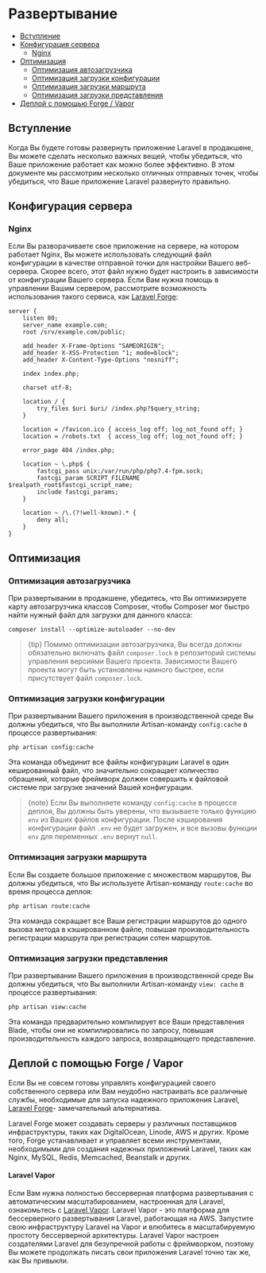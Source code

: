 # Развертывание

- [Вступление](#introduction)
- [Конфигурация сервера](#server-configuration)
    - [Nginx](#nginx)
- [Оптимизация](#optimization)
    - [Оптимизация автозагрузчика](#autoloader-optimization)
    - [Оптимизация загрузки конфигурации](#optimizing-configuration-loading)
    - [Оптимизация загрузки маршрута](#optimizing-route-loading)
    - [Оптимизация загрузки представления](#optimizing-view-loading)
- [Деплой с помощью Forge / Vapor](#deploying-with-forge-or-vapor)

<a name="introduction"></a>
## Вступление

Когда Вы будете готовы развернуть приложение Laravel в продакшене, Вы можете сделать несколько важных вещей, чтобы убедиться, что Ваше приложение работает как можно более эффективно. В этом документе мы рассмотрим несколько отличных отправных точек, чтобы убедиться, что Ваше приложение Laravel развернуто правильно.

<a name="server-configuration"></a>
## Конфигурация сервера

<a name="nginx"></a>
### Nginx

Если Вы разворачиваете свое приложение на сервере, на котором работает Nginx, Вы можете использовать следующий файл конфигурации в качестве отправной точки для настройки Вашего веб-сервера. Скорее всего, этот файл нужно будет настроить в зависимости от конфигурации Вашего сервера. Если Вам нужна помощь в управлении Вашим сервером, рассмотрите возможность использования такого сервиса, как [Laravel Forge](https://forge.laravel.com):

    server {
        listen 80;
        server_name example.com;
        root /srv/example.com/public;

        add_header X-Frame-Options "SAMEORIGIN";
        add_header X-XSS-Protection "1; mode=block";
        add_header X-Content-Type-Options "nosniff";

        index index.php;

        charset utf-8;

        location / {
            try_files $uri $uri/ /index.php?$query_string;
        }

        location = /favicon.ico { access_log off; log_not_found off; }
        location = /robots.txt  { access_log off; log_not_found off; }

        error_page 404 /index.php;

        location ~ \.php$ {
            fastcgi_pass unix:/var/run/php/php7.4-fpm.sock;
            fastcgi_param SCRIPT_FILENAME $realpath_root$fastcgi_script_name;
            include fastcgi_params;
        }

        location ~ /\.(?!well-known).* {
            deny all;
        }
    }

<a name="optimization"></a>
## Оптимизация

<a name="autoloader-optimization"></a>
### Оптимизация автозагрузчика

При развертывании в продакшене, убедитесь, что Вы оптимизируете карту автозагрузчика классов Composer, чтобы Composer мог быстро найти нужный файл для загрузки для данного класса:

    composer install --optimize-autoloader --no-dev

> {tip} Помимо оптимизации автозагрузчика, Вы всегда должны обязательно включать файл `composer.lock` в репозиторий системы управления версиями Вашего проекта. Зависимости Вашего проекта могут быть установлены намного быстрее, если присутствует файл `composer.lock`.

<a name="optimizing-configuration-loading"></a>
### Оптимизация загрузки конфигурации

При развертывании Вашего приложения в производственной среде Вы должны убедиться, что Вы выполнили Artisan-команду `config:cache` в процессе развертывания:

    php artisan config:cache

Эта команда объединит все файлы конфигурации Laravel в один кешированный файл, что значительно сокращает количество обращений, которые фреймворк должен совершить к файловой системе при загрузке значений Вашей конфигурации.

> {note} Если Вы выполняете команду `config:cache` в процессе деплоя, Вы должны быть уверены, что вызываете только функцию `env` из Ваших файлов конфигурации. После кэширования конфигурации файл `.env` не будет загружен, и все вызовы функции `env` для переменных `.env` вернут `null`.

<a name="optimizing-route-loading"></a>
### Оптимизация загрузки маршрута

Если Вы создаете большое приложение с множеством маршрутов, Вы должны убедиться, что Вы используете Artisan-команду `route:cache` во время процесса деплоя:

    php artisan route:cache

Эта команда сокращает все Ваши регистрации маршрутов до одного вызова метода в кэшированном файле, повышая производительность регистрации маршрута при регистрации сотен маршрутов.

<a name="optimizing-view-loading"></a>
### Оптимизация загрузки представления

При развертывании Вашего приложения в производственной среде Вы должны убедиться, что Вы выполнили Artisan-команду `view: cache` в процессе развертывания:

    php artisan view:cache

Эта команда предварительно компилирует все Ваши представления Blade, чтобы они не компилировались по запросу, повышая производительность каждого запроса, возвращающего представление.

<a name="deploying-with-forge-or-vapor"></a>
## Деплой с помощью Forge / Vapor

Если Вы не совсем готовы управлять конфигурацией своего собственного сервера или Вам неудобно настраивать все различные службы, необходимые для запуска надежного приложения Laravel, [Laravel Forge](https://forge.laravel.com)- замечательный альтернатива.

Laravel Forge может создавать серверы у различных поставщиков инфраструктуры, таких как DigitalOcean, Linode, AWS и других. Кроме того, Forge устанавливает и управляет всеми инструментами, необходимыми для создания надежных приложений Laravel, таких как Nginx, MySQL, Redis, Memcached, Beanstalk и других.

<a name="laravel-vapor"></a>
#### Laravel Vapor

Если Вам нужна полностью бессерверная платформа развертывания с автоматическим масштабированием, настроенная для Laravel, ознакомьтесь с [Laravel Vapor](https://vapor.laravel.com). Laravel Vapor - это платформа для бессерверного развертывания Laravel, работающая на AWS. Запустите свою инфраструктуру Laravel на Vapor и влюбитесь в масштабируемую простоту бессерверной архитектуры. Laravel Vapor настроен создателями Laravel для безупречной работы с фреймворком, поэтому Вы можете продолжать писать свои приложения Laravel точно так же, как Вы привыкли.

